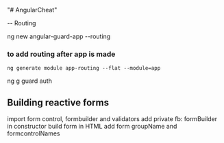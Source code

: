 "# AngularCheat" 

-- Routing 

ng new angular-guard-app --routing
### to add routing after app is made
```
ng generate module app-routing --flat --module=app
```


ng g guard auth

## Building reactive forms
import form control, 
formbuilder and validators
add private fb: formBuilder in constructor
build form
in HTML add form groupName and formcontrolNames
